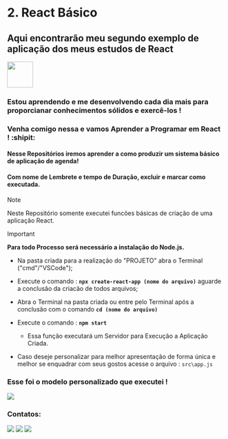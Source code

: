 # 2. React Básico

## Aqui encontrarão meu segundo exemplo de aplicação dos meus estudos de React 
<img src="https://cdn.jsdelivr.net/gh/devicons/devicon@latest/icons/react/react-original-wordmark.svg" width="60" height="60"/>

### Estou aprendendo e me desenvolvendo cada dia mais para proporcianar conhecimentos sólidos e exercê-los !

### Venha comigo nessa e vamos Aprender a Programar em React ! :shipit:

#### Nesse Repositórios iremos aprender a como produzir um sistema básico de aplicação de agenda!

#### Com nome de Lembrete e tempo de Duração, excluir e marcar como executada.

> [!NOTE]
> Neste Repositório somente executei funcões básicas de criação de uma aplicação React.

> [!IMPORTANT]
> **Para todo Processo será necessário a instalação do Node.js.**


- Na pasta criada para a realização do "PROJETO" abra o Terminal ("cmd"/"VSCode"); 

- Execute o comando : **`npx create-react-app (nome do arquivo)`** aguarde a conclusão da criacão de todos arquivos;

- Abra o Terminal na pasta criada ou entre pelo Terminal após a conclusão com o comando **`cd (nome do arquivo)`** 

- Execute o comando : **`npm start`**
    - Essa função executará um Servidor para Execução a Aplicação Criada.

- Caso deseje personalizar para melhor apresentação de forma única e melhor se enquadrar com seus gostos acesse o arquivo : `src\app.js` 


### Esse foi o modelo personalizado que executei !

<img src="/hello-world/src/Modelo.gif">

### Contatos:

<div>
<a href="https://www.instagram.com/arthur.hfreitas/" target="_blank"><img src="https://img.shields.io/badge/-Instagram-%23E4405F?style=for-the-badge&logo=instagram&logoColor=white" target="_blank"></a>
<a href = "mailto:arthurh2018@gmail.com"><img src="https://img.shields.io/badge/Gmail-D14836?style=for-the-badge&logo=gmail&logoColor=white" target="_blank"></a>
<a href="https://www.linkedin.com/in/arthur-freitas-a6866a200/" target="_blank"><img src="https://img.shields.io/badge/-LinkedIn-%230077B5?style=for-the-badge&logo=linkedin&logoColor=white" target="_blank"></a>   
</div>
